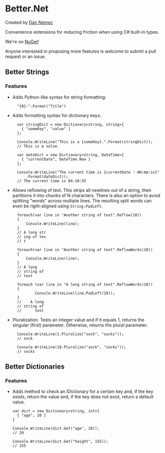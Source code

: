 Better.Net
=================

Created by [Dan Nemec](http://github.com/nemec)

Convenience extensions for reducing friction when using C# built-in types.

We're on [NuGet](https://nuget.org/packages/BetterDotNet)!

Anyone interested in proposing more features is welcome to submit a pull request or an issue.

## Better Strings

### Features

* Adds Python-like syntax for string formatting:

        "{0}:".Format("Title")

* Adds formatting syntax for dictionary keys:

        var stringDict = new Dictionary<string, string>{
          { "someKey", "value" }
        };

        Console.WriteLine("This is a {someKey}.".Format(stringDict));
        // This is a value.

        var dateDict = new Dictionary<string, DateTime>{
          { "currentDate", DateTime.Now }
        };

        Console.WriteLine("The current time is {currentDate : HH:mm:ss}"
            .Format(dateDict));
        // The current time is 04:10:55

* Allows reflowing of text. This strips all newlines out of a string, then
  partitions it into chunks of N characters. There is also an option to
  avoid splitting "words" across multiple lines. The resulting split words
  can even be right-aligned using `String.PadLeft`.

        foreach(var line in "Another string of text".Reflow(10))
        {
            Console.WriteLine(line);
        }
        // A long str
        // ing of tex
        // t

        foreach(var line in "Another string of text".ReflowWords(10))
        {
            Console.WriteLine(line);
        }
        // A long
        // string of
        // text

        foreach (var line in "A long string of text".ReflowWords(10))
        {
                Console.WriteLine(line.PadLeft(10));
        }
        //    A long
        // string of
        //      text

* Pluralization. Tests an integer value and if it equals 1, returns the
  singular (first) parameter. Otherwise, returns the plural parameter.

        Console.WriteLine(1.Pluralize("sock", "socks"));
        // sock

        Console.WriteLine(10.Pluralize("sock", "socks"));
        // socks

## Better Dictionaries

### Features

  * Adds method to check an IDictionary for a certain key and, if the key
    exists, return the value and, if the key does not exist, return a default
    value.

        var dict = new Dictionary<string, int>{
          { "age", 20 }
        }

        Console.WriteLine(dict.Get("age", 18));
        // 20

        Console.WriteLine(dict.Get("height", 155));
        // 155
